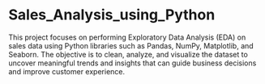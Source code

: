 # Sales_Analysis_using_Python
This project focuses on performing Exploratory Data Analysis (EDA) on sales data using Python libraries such as Pandas, NumPy, Matplotlib, and Seaborn. The objective is to clean, analyze, and visualize the dataset to uncover meaningful trends and insights that can guide business decisions and improve customer experience.
